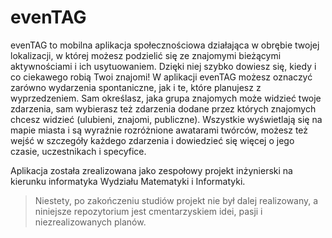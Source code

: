 # evenTAG

evenTAG to mobilna aplikacja społecznościowa działająca w obrębie twojej lokalizacji, w której możesz podzielić się ze znajomymi bieżącymi aktywnościami i ich usytuowaniem. Dzięki niej szybko dowiesz się, kiedy i co ciekawego robią Twoi znajomi! W aplikacji evenTAG możesz oznaczyć zarówno wydarzenia spontaniczne, jak i te, które planujesz z wyprzedzeniem. Sam określasz, jaka grupa znajomych może widzieć twoje zdarzenia, sam wybierasz też zdarzenia dodane przez których znajomych chcesz widzieć (ulubieni, znajomi, publiczne). Wszystkie wyświetlają się na mapie miasta i są wyraźnie rozróżnione awatarami twórców, możesz też wejść w szczegóły każdego zdarzenia i dowiedzieć się więcej o jego czasie, uczestnikach i specyfice.

Aplikacja została zrealizowana jako zespołowy projekt inżynierski na kierunku informatyka Wydziału Matematyki i Informatyki.


> Niestety, po zakończeniu studiów projekt nie był dalej realizowany, a niniejsze repozytorium jest cmentarzyskiem idei, pasji i niezrealizowanych planów.
